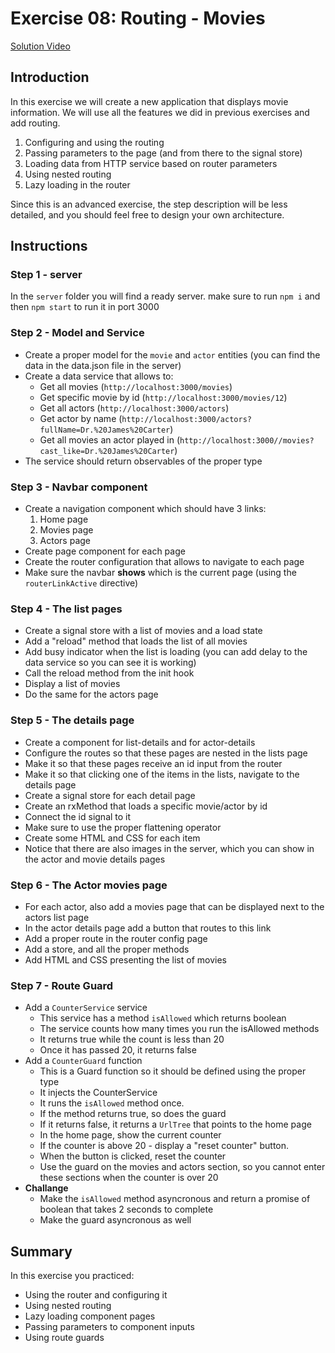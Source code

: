# Exercise 08: Routing - Movies
[Solution Video](https://youtu.be/hIWdwGxc1ME)

## Introduction
In this exercise we will create a new application that displays movie information. We will use all the features we did in previous exercises and add routing.

1. Configuring and using the routing
2. Passing parameters to the page (and from there to the signal store)
3. Loading data from HTTP service based on router parameters
4. Using nested routing
5. Lazy loading in the router
   
Since this is an advanced exercise, the step description will be less detailed, and you should feel free to design your own architecture.


## Instructions
### Step 1 - server
In the `server` folder you will find a ready server. make sure to run `npm i` and then `npm start` to run it in port 3000

### Step 2 - Model and Service
- Create a proper model for the `movie` and `actor` entities (you can find the data in the data.json file in the server)
- Create a data service that allows to:
  - Get all movies (`http://localhost:3000/movies`)
  - Get specific movie by id (`http://localhost:3000/movies/12`)
  - Get all actors (`http://localhost:3000/actors`)
  - Get actor by name (`http://localhost:3000/actors?fullName=Dr.%20James%20Carter`)
  - Get all movies an actor played in (`http://localhost:3000//movies?cast_like=Dr.%20James%20Carter`)
- The service should return observables of the proper type

### Step 3 - Navbar component
- Create a navigation component which should have 3 links:
    1. Home page
    2. Movies page
    3. Actors page
- Create page component for each page
- Create the router configuration that allows to navigate to each page
- Make sure the navbar **shows** which is the current page (using the `routerLinkActive` directive)

### Step 4 - The list pages
- Create a signal store with a list of movies and a load state
- Add a "reload" method that loads the list of all movies
- Add busy indicator when the list is loading (you can add delay to the data service so you can see it is working)
- Call the reload method from the init hook
- Display a list of movies
- Do the same for the actors page

### Step 5 - The details page
- Create a component for list-details and for actor-details
- Configure the routes so that these pages are nested in the lists page
- Make it so that these pages receive an id input from the router
- Make it so that clicking one of the items in the lists, navigate to the details page
- Create a signal store for each detail page
- Create an rxMethod that loads a specific movie/actor by id
- Connect the id signal to it
- Make sure to use the proper flattening operator
- Create some HTML and CSS for each item
- Notice that there are also images in the server, which you can show in the actor and movie details pages

### Step 6 - The Actor movies page
- For each actor, also add a movies page that can be displayed next to the actors list page
- In the actor details page add a button that routes to this link
- Add a proper route in the router config page
- Add a store, and all the proper methods
- Add HTML and CSS presenting the list of movies

### Step 7 - Route Guard
- Add a `CounterService` service
  - This service has a method `isAllowed` which returns boolean
  - The service counts how many times you run the isAllowed methods
  - It returns true while the count is less than 20
  - Once it has passed 20, it returns false
- Add a `CounterGuard` function
  - This is a Guard function so it should be defined using the proper type
  - It injects the CounterService
  - It runs the `isAllowed` method once.
  - If the method returns true, so does the guard
  - If it returns false, it returns a `UrlTree` that points to the home page
  - In the home page, show the current counter
  - If the counter is above 20 - display a "reset counter" button.
  - When the button is clicked, reset the counter
  - Use the guard on the movies and actors section, so you cannot enter these sections when the counter is over 20
- **Challange**
  - Make the `isAllowed` method asyncronous and return a promise of boolean that takes 2 seconds to complete
  - Make the guard asyncronous as well



## Summary
In this exercise you practiced:
- Using the router and configuring it
- Using nested routing
- Lazy loading component pages
- Passing parameters to component inputs
- Using route guards



